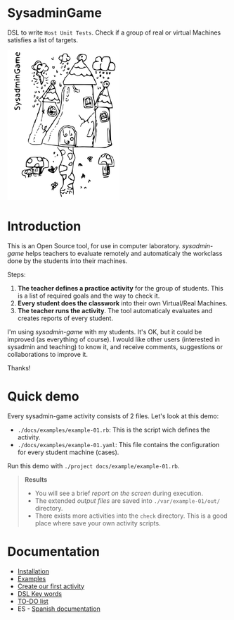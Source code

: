 
# SysadminGame

DSL to write `Host Unit Tests`.
Check if a group of real or virtual Machines satisfies a list of targets.

![logo](./docs/logo.png)

# Introduction

This is an Open Source tool, for use in computer laboratory.
*sysadmin-game* helps teachers to evaluate remotely and automaticaly
the workclass done by the students into their machines.

Steps:

1. **The teacher defines a practice activity** for the group of students.
This is a list of required goals and the way to check it.
1. **Every student does the classwork** into their own Virtual/Real Machines.
1. **The teacher runs the activity**. The tool automaticaly evaluates
and creates reports of every student.

I'm using *sysadmin-game* with my students. It's OK, but it could be improved
(as everything of course). I would like other users (interested in sysadmin
and teaching) to know it, and receive comments, suggestions or
collaborations to improve it.

Thanks!

# Quick demo

Every sysadmin-game activity consists of 2 files. Let's look at this demo:
* `./docs/examples/example-01.rb`: This is the script wich defines the activity.
* `./docs/examples/example-01.yaml`: This file contains the configuration for every
student machine (cases).

Run this demo with `./project docs/example/example-01.rb`.

> **Results**
> * You will see a brief *report on the screen* during execution.
> * The extended *output files* are saved into `./var/example-01/out/` directory.
> * There exists more activities into the `check` directory. This is a good place
where save your own activity scripts.

# Documentation
* [Installation](./docs/en/installation.md)
* [Examples](./docs/en/examples.md)
* [Create our first activity](./docs/en/first-activity.md)
* [DSL Key words](./docs/en/dsl-key-words.md)
* [TO-DO list](./TODO.md)
* ES - [Spanish documentation](./docs/es/README.md)
